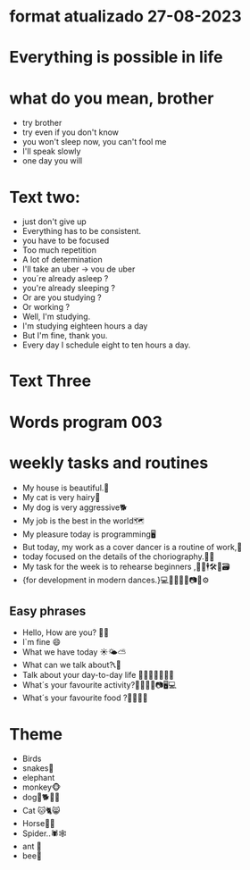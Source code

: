 # format atualizado 27-08-2023

# Everything is possible in life

# what do you mean, brother

- try brother
- try even if you don't know
- you won't sleep now, you can't fool me 
- I'll speak slowly 
- one day you will 

# Text two:
- just don't give up 
- Everything has to be consistent. 
- you have to be focused
- Too much repetition
- A lot of determination
- I'll take an uber -> vou de uber
- you´re already asleep ?
- you're already sleeping ?
- Or are you studying ?
- Or working ?
- Well, I'm studying.
- I'm studying eighteen hours a day 
- But I'm fine, thank you.
- Every day I schedule eight to ten hours a day.

# Text Three 

# Words program 003
# weekly tasks and routines
- My house is beautiful.🏡
- My cat is very hairy🐩
- My dog is very aggressive🐕
- My job is the best in the world🗺
- My pleasure today is programming🖥
- But today, my work as a cover dancer is a routine of work,🕺
- today focused on the details of the choriography.🕺💃
- My task for the week is to rehearse beginners ,🕺💃🕴🛠🧾🗃
- {for development in modern dances.}💻🧾🙌👨‍💻📷🤳⚙

## Easy phrases 
- Hello, How are you? 👨‍🦱
- I`m fine 😄
- What we have today ☀🌤⛅
- What can we talk about?📞🦻
- Talk about your day-to-day life 🤳👨‍🏭💑😸🚴‍♀️
- What´s your favourite activity?💃🏃‍♂️🏑📷🖥💻
- What´s your favourite food ?🥭🌭🥑🍌  


# Theme
- Birds
- snakes🐍
- elephant
- monkey🐵
- dog🐶🐕🐩🌭 
- Cat 🐱🐈😸 
- Horse🐎🐴 
- Spider..🕷🕸
- ant 🐜
- bee🐝
